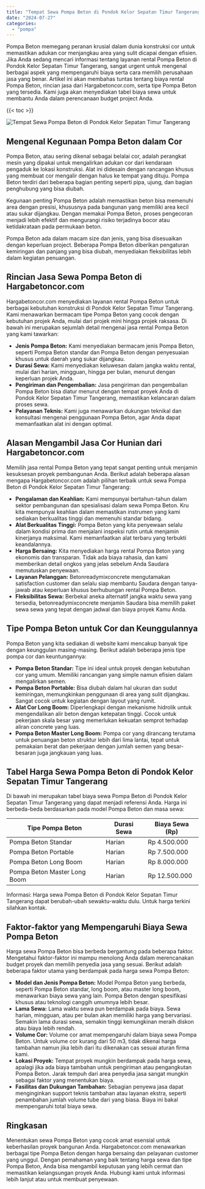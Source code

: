 ```yaml
---
title: "Tempat Sewa Pompa Beton di Pondok Kelor Sepatan Timur Tangerang"
date: "2024-07-27"
categories: 
  - "pompa"
---
```




Pompa Beton memegang peranan krusial dalam dunia konstruksi cor untuk memastikan adukan cor menjangkau area yang sulit dicapai dengan efisien. Jika Anda sedang mencari informasi tentang layanan rental Pompa Beton di Pondok Kelor Sepatan Timur Tangerang, sangat urgent untuk mengenal berbagai aspek yang mempengaruhi biaya serta cara memilih perusahaan jasa yang benar. Artikel ini akan membahas tuntas tentang biaya rental Pompa Beton, rincian jasa dari Hargabetoncor.com, serta tipe Pompa Beton yang tersedia. Kami juga akan menyediakan tabel biaya sewa untuk membantu Anda dalam perencanaan budget project Anda.

{{< toc >}}

![Tempat Sewa Pompa Beton di Pondok Kelor Sepatan Timur Tangerang](https://hargareadymixid.github.io/pompa/concrete-pump%20(29).png)

## Mengenal Kegunaan Pompa Beton dalam Cor

Pompa Beton, atau sering dikenal sebagai belalai cor, adalah perangkat mesin yang dipakai untuk mengalirkan adukan cor dari kendaraan pengaduk ke lokasi konstruksi. Alat ini didesain dengan rancangan khusus yang membuat cor mengalir dengan halus ke tempat yang dituju. Pompa Beton terdiri dari beberapa bagian penting seperti pipa, ujung, dan bagian penghubung yang bisa diubah.

Kegunaan penting Pompa Beton adalah memastikan beton bisa memenuhi area dengan presisi, khususnya pada bangunan yang memiliki area kecil atau sukar dijangkau. Dengan memakai Pompa Beton, proses pengecoran menjadi lebih efektif dan mengurangi risiko terjadinya bocor atau ketidakrataan pada permukaan beton.

Pompa Beton ada dalam macam size dan jenis, yang bisa disesuaikan dengan keperluan project. Beberapa Pompa Beton diberikan pengaturan kemiringan dan panjang yang bisa diubah, menyediakan fleksibilitas lebih dalam kegiatan penuangan.

## Rincian Jasa Sewa Pompa Beton di Hargabetoncor.com

Hargabetoncor.com menyediakan layanan rental Pompa Beton untuk berbagai kebutuhan konstruksi di Pondok Kelor Sepatan Timur Tangerang. Kami menawarkan bermacam tipe Pompa Beton yang cocok dengan kebutuhan projek Anda, mulai dari projek mini hingga projek raksasa. Di bawah ini merupakan sejumlah detail mengenai jasa rental Pompa Beton yang kami tawarkan:

- **Jenis Pompa Beton:** Kami menyediakan bermacam jenis Pompa Beton, seperti Pompa Beton standar dan Pompa Beton dengan penyesuaian khusus untuk daerah yang sukar dijangkau.
- **Durasi Sewa:** Kami menyediakan keluwesan dalam jangka waktu rental, mulai dari harian, mingguan, hingga per bulan, menurut dengan keperluan projek Anda.
- **Pengiriman dan Pengembalian:** Jasa pengiriman dan pengembalian Pompa Beton bisa diatur menurut dengan tempat proyek Anda di Pondok Kelor Sepatan Timur Tangerang, memastikan kelancaran dalam proses sewa.
- **Pelayanan Teknis:** Kami juga menawarkan dukungan teknikal dan konsultasi mengenai penggunaan Pompa Beton, agar Anda dapat memanfaatkan alat ini dengan optimal.

## Alasan Mengambil Jasa Cor Hunian dari Hargabetoncor.com

Memilih jasa rental Pompa Beton yang tepat sangat penting untuk menjamin kesuksesan proyek pembangunan Anda. Berikut adalah beberapa alasan mengapa Hargabetoncor.com adalah pilihan terbaik untuk sewa Pompa Beton di Pondok Kelor Sepatan Timur Tangerang:

- **Pengalaman dan Keahlian:** Kami mempunyai bertahun-tahun dalam sektor pembangunan dan spesialisasi dalam sewa Pompa Beton. Kru kita mempunyai keahlian dalam memastikan instrumen yang kami sediakan berkualitas tinggi dan memenuhi standar bidang.
- **Alat Berkualitas Tinggi:** Pompa Beton yang kita penyewaan selalu dalam kondisi prima dan menjalani inspeksi rutin untuk menjamin kinerjanya maksimal. Kami memanfaatkan alat terbaru yang terbukti keandalannya.
- **Harga Bersaing:** Kita menyediakan harga rental Pompa Beton yang ekonomis dan transparan. Tidak ada biaya rahasia, dan kami memberikan detail ongkos yang jelas sebelum Anda Saudara memutuskan penyewaan.
- **Layanan Pelanggan:** Betonreadymixconcrete mengutamakan satisfaction customer dan selalu siap membantu Saudara dengan tanya-jawab atau keperluan khusus berhubungan rental Pompa Beton.
- **Fleksibilitas Sewa:** Berbekal aneka alternatif jangka waktu sewa yang tersedia, betonreadymixconcrete menjamin Saudara bisa memilih paket sewa sewa yang tepat dengan jadwal dan biaya proyek Kamu Anda.

## Tipe Pompa Beton untuk Cor dan Keunggulannya

Pompa Beton yang kita sediakan di website kami mencakup banyak tipe dengan keunggulan masing-masing. Berikut adalah beberapa jenis tipe pompa cor dan keuntungannya:

- **Pompa Beton Standar:** Tipe ini ideal untuk proyek dengan kebutuhan cor yang umum. Memiliki rancangan yang simple namun efisien dalam mengalirkan semen.
- **Pompa Beton Portable:** Bisa diubah dalam hal ukuran dan sudut kemiringan, memungkinkan penggunaan di area yang sulit dijangkau. Sangat cocok untuk kegiatan dengan layout yang rumit.
- **Alat Cor Long Boom:** Diperlengkapi dengan mekanisme hidrolik untuk mengendalikan alir beton dengan ketepatan tinggi. Cocok untuk pekerjaan skala besar yang memerlukan kekuatan semprot terhadap aliran concrete yang luas.
- **Pompa Beton Master Long Boom:** Pompa cor yang dirancang terutama untuk penuangan beton struktur lebih dari lima lantai, tepat untuk pemakaian berat dan pekerjaan dengan jumlah semen yang besar-besaran juga jangkauan yang luas.

## Tabel Harga Sewa Pompa Beton di Pondok Kelor Sepatan Timur Tangerang

Di bawah ini merupakan tabel biaya sewa Pompa Beton di Pondok Kelor Sepatan Timur Tangerang yang dapat menjadi referensi Anda. Harga ini berbeda-beda berdasarkan pada model Pompa Beton dan masa sewa:

| Tipe Pompa Beton | Durasi Sewa | Biaya Sewa (Rp) |
| --- | --- | --- |
| Pompa Beton Standar | Harian | Rp 4.500.000 |
| Pompa Beton Portable | Harian | Rp 7.500.000 |
| Pompa Beton Long Boom | Harian | Rp 8.000.000 |
| Pompa Beton Master Long Boom | Harian | Rp 12.500.000 |

Informasi: Harga sewa Pompa Beton di Pondok Kelor Sepatan Timur Tangerang dapat berubah-ubah sewaktu-waktu dulu. Untuk harga terkini silahkan kontak.

## Faktor-faktor yang Mempengaruhi Biaya Sewa Pompa Beton

Harga sewa Pompa Beton bisa berbeda bergantung pada beberapa faktor. Mengetahui faktor-faktor ini mampu menolong Anda dalam merencanakan budget proyek dan memilih penyedia jasa yang sesuai. Berikut adalah beberapa faktor utama yang berdampak pada harga sewa Pompa Beton:

- **Model dan Jenis Pompa Beton:** Model Pompa Beton yang berbeda, seperti Pompa Beton standar, long boom, atau master long boom, menawarkan biaya sewa yang lain. Pompa Beton dengan spesifikasi khusus atau teknologi canggih umumnya lebih besar.
- **Lama Sewa:** Lama waktu sewa pun berdampak pada biaya. Sewa harian, mingguan, atau per bulan akan memiliki harga yang bervariasi. Semakin lama durasi sewa, semakin tinggi kemungkinan meraih diskon atau biaya lebih rendah.
- **Volume Cor:** Volume cor amat mempengaruhi dalam biaya sewa Pompa Beton. Untuk volume cor kurang dari 50 m3, tidak dikenai harga tambahan namun jika lebih dari itu dikenakan cas sesuai aturan firma kami.
- **Lokasi Proyek:** Tempat proyek mungkin berdampak pada harga sewa, apalagi jika ada biaya tambahan untuk pengiriman atau pengangkutan Pompa Beton. Jarak tempuh dari area penyedia jasa sangat mungkin sebagai faktor yang menentukan biaya.
- **Fasilitas dan Dukungan Tambahan:** Sebagian penyewa jasa dapat menginginkan support teknis tambahan atau layanan ekstra, seperti penambahan jumlah volume tube dari yang biasa. Biaya ini bakal mempengaruhi total biaya sewa.

## Ringkasan

Menentukan sewa Pompa Beton yang cocok amat esensial untuk keberhasilan proyek bangunan Anda. Hargabetoncor.com menawarkan berbagai tipe Pompa Beton dengan harga bersaing dan pelayanan customer yang unggul. Dengan pemahaman yang baik tentang harga sewa dan tipe Pompa Beton, Anda bisa mengambil keputusan yang lebih cermat dan memastikan kelangsungan proyek Anda. Hubungi kami untuk informasi lebih lanjut atau untuk membuat penyewaan.
